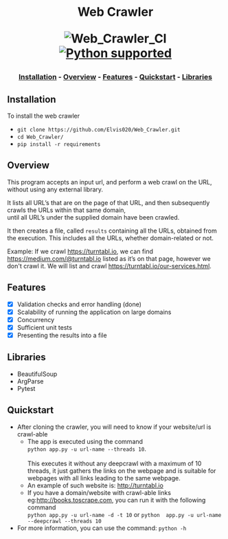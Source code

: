<h1 align="center">
Web Crawler

![Web_Crawler_CI](https://github.com/Elvis020/Web_Crawler/actions/workflows/python-app.yml/badge.svg)
<a href="https://www.python.org/downloads/" target="_blank"><img src="https://img.shields.io/badge/python-3.7.x%20|%203.8.x|%203.9.x-brightgreen.svg" alt="Python supported"></a>

</h1>

<h3 align="center">

[Installation](https://github.com/Elvis020/Web_Crawler#installation) - [Overview](https://github.com/Elvis020/Web_Crawler#overview) - [Features](https://github.com/Elvis020/Web_Crawler#features) - [Quickstart](https://github.com/Elvis020/Web_Crawler#quickstart) - [Libraries](https://github.com/Elvis020/Web_Crawler#libraries)

</h3>

## Installation
To install the web crawler<br>
* ```git clone https://github.com/Elvis020/Web_Crawler.git```
* ```cd Web_Crawler/```
* ```pip install -r requirements```

## Overview
This program accepts an input url, and perform a web crawl on the URL, without using any external library.

It lists all URL’s that are on the page of that URL, and then subsequently crawls the URLs within that same domain,  
until all URL’s under the supplied domain have been crawled. 

It then creates a file, called ```results``` containing all the URLs, obtained from the execution. This includes all the URLs, whether domain-related or not.

Example: If we crawl https://turntabl.io, we can find https://medium.com/@turntabl.io listed as it’s on that page, 
however we don't crawl it. We will list and crawl https://turntabl.io/our-services.html.

## Features
- [x] Validation checks and error handling (done)
- [x] Scalability of running the application on large domains
- [x] Concurrency
- [x] Sufficient unit tests
- [x] Presenting the results into a file

## Libraries
* BeautifulSoup
* ArgParse
* Pytest


## Quickstart
  * After cloning the crawler, you will need to know if your website/url is crawl-able  
    * The app is executed using the command <br> ```python app.py -u url-name --threads 10```.  
      <br>This executes it without any deepcrawl with a maximum of 10 threads, it just gathers the 
      links on the webpage and is suitable for webpages with all links leading to the same webpage. 
    * An example of such website is: http://turntabl.io
    * If you have a domain/website with crawl-able links eg:http://books.toscrape.com, you can 
      run it with the following command <br> ```python app.py -u url-name -d -t 10``` or ```python 
      app.py -u url-name --deepcrawl --threads 10```
  * For more information, you can use the command: ```python -h```





